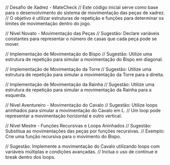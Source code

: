 // Desafio de Xadrez - MateCheck
// Este código inicial serve como base para o desenvolvimento do sistema de movimentação das peças de xadrez.
// O objetivo é utilizar estruturas de repetição e funções para determinar os limites de movimentação dentro do jogo.
 
 // Nível Novato - Movimentação das Peças
// Sugestão: Declare variáveis constantes para representar o número de casas que cada peça pode se mover.

// Implementação de Movimentação do Bispo
// Sugestão: Utilize uma estrutura de repetição para simular a movimentação do Bispo em diagonal.

// Implementação de Movimentação da Torre
// Sugestão: Utilize uma estrutura de repetição para simular a movimentação da Torre para a direita.

// Implementação de Movimentação da Rainha
// Sugestão: Utilize uma estrutura de repetição para simular a movimentação da Rainha para a esquerda.

// Nível Aventureiro - Movimentação do Cavalo
// Sugestão: Utilize loops aninhados para simular a movimentação do Cavalo em L.
// Um loop pode representar a movimentação horizontal e outro vertical.

// Nível Mestre - Funções Recursivas e Loops Aninhados
// Sugestão: Substitua as movimentações das peças por funções recursivas.
// Exemplo: Crie uma função recursiva para o movimento do Bispo.

// Sugestão: Implemente a movimentação do Cavalo utilizando loops com variáveis múltiplas e condições avançadas.
// Inclua o uso de continue e break dentro dos loops.
